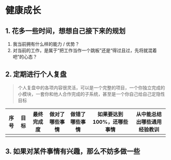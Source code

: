 <!--
 * @Author: East Wind
 * @Date: 2022-08-26 11:37:58
 * @LastEditors: EastWind linxiayoudongfeng@gmail.com
 * @LastEditTime: 2022-11-15 21:14:47
 * @FilePath: \personal\growHealthily.md
 * @Description: Do not edi
-->

# 健康成长

## 1. 花多一些时间，想想自己接下来的规划

1. 我当前拥有什么样的能力 / 优势？
2. 对当前的工作，是属于“把工作当作一个跳板”还是“得过且过，先将就混着吧”的心态？

## 2. 定期进行个人复盘

> 个人复盘中的各项内容很灵活，可以是一个完整的项目，一个你独立完成的小模块，一套你和他人合作完成的子系统，甚至是一个你自己给自己定隐性目标

| 序号 | 目标 | 最终完成度 | 做对了哪些事情 | 做错了哪些事情 | 如果要达到 100%，还哪些事情 | 从中能总结出哪些通用经验教训 |
| ---- | ---- | ---------- | -------------- | -------------- | --------------------------- | ---------------------------- |
|      |      |            |                |                |                             |                              |

## 3. 如果对某件事情有兴趣，那么不妨多做一些
